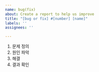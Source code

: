 ```yaml
---
name: bug(fix)
about: Create a report to help us improve
title: "[bug or fix] #[number] [name]"
labels: ''
assignees: ''

---
```


1. 문제 정의
2. 원인 파악
3. 해결
4. 결과 확인
